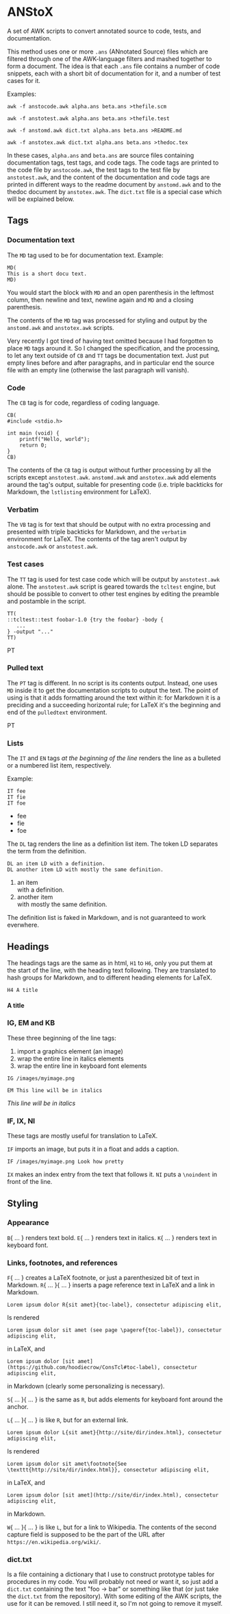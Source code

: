 # ANStoX

A set of AWK scripts to convert annotated source to code, tests, and documentation.


This method uses one or more `` .ans `` (ANnotated Source) files which are filtered through one of the AWK-language filters and mashed together to form a document. The idea is that each `` .ans `` file contains a number of code snippets, each with a short bit of documentation for it, and a number of test cases for it.


Examples:

```
awk -f anstocode.awk alpha.ans beta.ans >thefile.scm

awk -f anstotest.awk alpha.ans beta.ans >thefile.test

awk -f anstomd.awk dict.txt alpha.ans beta.ans >README.md

awk -f anstotex.awk dict.txt alpha.ans beta.ans >thedoc.tex
```

In these cases, `` alpha.ans `` and `` beta.ans `` are source files containing documentation tags, test tags, and code tags. The code tags are printed to the code file by `` anstocode.awk ``, the test tags to the test file by `` anstotest.awk ``, and the content of the documentation and code tags are printed in different ways to the readme document by `` anstomd.awk `` and to the thedoc document by `` anstotex.awk ``. The `` dict.txt `` file is a special case which will be explained below.

## Tags
### Documentation text

The `` MD `` tag used to be for documentation text. Example:

```
MD(
This is a short docu text.
MD)
```

You would start the block with `` MD `` and an open parenthesis in the leftmost column, then newline and text, newline again and `` MD `` and a closing parenthesis.


The contents of the `` MD `` tag was processed for styling and output by the `` anstomd.awk `` and `` anstotex.awk `` scripts.


Very recently I got tired of having text omitted because I had forgotten to place `` MD `` tags around it. So I changed the specification, and the processing, to let any text outside of `` CB `` and `` TT `` tags be documentation text. Just put empty lines before and after paragraphs, and in particular end the source file with an empty line (otherwise the last paragraph will vanish).

### Code

The `` CB `` tag is for code, regardless of coding language.

```
CB(
#include <stdio.h>

int main (void) {
    printf("Hello, world");
    return 0;
}
CB)
```

The contents of the `` CB `` tag is output without further processing by all the scripts except `` anstotest.awk ``. `` anstomd.awk `` and `` anstotex.awk `` add elements around the tag's output, suitable for presenting code (i.e. triple backticks for Markdown, the `` lstlisting `` environment for LaTeX).

### Verbatim

The `` VB `` tag is for text that should be output with no extra processing and presented with triple backticks for Markdown, and the `` verbatim `` environment for LaTeX. The contents of the tag aren't output by `` anstocode.awk `` or `` anstotest.awk ``.

### Test cases

The `` TT `` tag is used for test case code which will be output by `` anstotest.awk `` alone. The `` anstotest.awk `` script is geared towards the `` tcltest `` engine, but should be possible to convert to other test engines by editing the preamble and postamble in the script.

```
TT(
::tcltest::test foobar-1.0 {try the foobar} -body {
   ...
} -output "..."
TT)
```

PT

### Pulled text

The `` PT `` tag is different. In no script is its contents output. Instead, one uses `` MD `` inside it to get the documentation scripts to output the text. The point of using is that it adds formatting around the text within it: for Markdown it is a preciding and a succeeding horizontal rule; for LaTeX it's the beginning and end of the `` pulledtext `` environment.


PT

### Lists

The `` IT `` and `` EN `` tags _at the beginning of the line_ renders the line as a bulleted or a numbered list item, respectively.


Example:

```
IT fee
IT fie
IT foe
```
* fee
* fie
* foe

The `` DL `` tag renders the line as a definition list item. The token LD separates the term from the definition.

```
DL an item LD with a definition.
DL another item LD with mostly the same definition.
```
1.  an item  
with a definition.
1.  another item  
with mostly the same definition.

The definition list is faked in Markdown, and is not guaranteed to work everwhere.

## Headings

The headings tags are the same as in html, `` H1 `` to `` H6 ``, only you put them at the start of the line, with the heading text following. They are translated to hash groups for Markdown, and to different heading elements for LaTeX.

```
H4 A title
```
#### A title
### IG, EM and KB

These three beginning of the line tags:

1. import a graphics element (an image)
1. wrap the entire line in italics elements
1. wrap the entire line in keyboard font elements
```
IG /images/myimage.png

EM This line will be in italics
```

 _This line will be in italics_

### IF, IX, NI

These tags are mostly useful for translation to LaTeX.


`` IF `` imports an image, but puts it in a float and adds a caption.

```
IF /images/myimage.png Look how pretty
```

`` IX `` makes an index entry from the text that follows it. `` NI `` puts a `` \noindent `` in front of the line.

## Styling
### Appearance

`` B ``{ ... } renders text bold. `` E ``{ ... } renders text in italics. `` K ``{ ... } renders text in keyboard font.

### Links, footnotes, and references

`` F ``{ ... } creates a LaTeX footnote, or just a parenthesized bit of text in Markdown. `` R ``{ ... }{ ... } inserts a page reference text in LaTeX and a link in Markdown.

```
Lorem ipsum dolor R{sit amet}{toc-label}, consectetur adipiscing elit,
```

Is rendered

```
Lorem ipsum dolor sit amet (see page \pageref{toc-label}), consectetur adipiscing elit,
```

in LaTeX, and

```
Lorem ipsum dolor [sit amet](https://github.com/hoodiecrow/ConsTcl#toc-label), consectetur adipiscing elit,
```

in Markdown (clearly some personalizing is necessary).


`` S ``{ ... }{ ... } is the same as `` R ``, but adds elements for keyboard font around the anchor.


`` L ``{ ... }{ ... } is like `` R ``, but for an external link.

```
Lorem ipsum dolor L{sit amet}{http://site/dir/index.html}, consectetur adipiscing elit,
```

Is rendered

```
Lorem ipsum dolor sit amet\footnote{See \texttt{http://site/dir/index.html}}, consectetur adipiscing elit,
```

in LaTeX, and

```
Lorem ipsum dolor [sit amet](http://site/dir/index.html), consectetur adipiscing elit,
```

in Markdown.


`` W ``{ ... }{ ... } is like `` L ``, but for a link to Wikipedia. The contents of the second capture field is supposed to be the part of the URL after `` https://en.wikipedia.org/wiki/ ``.

### dict.txt

Is a file containing a dictionary that I use to construct prototype tables for procedures in my code. You will probably not need or want it, so just add a `` dict.txt `` containing the text "foo -> bar" or something like that (or just take the `` dict.txt `` from the repository). With some editing of the AWK scripts, the use for it can be removed. I still need it, so I'm not going to remove it myself.




